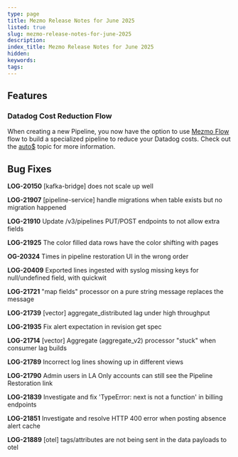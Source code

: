 ```yaml
---
type: page
title: Mezmo Release Notes for June 2025
listed: true
slug: mezmo-release-notes-for-june-2025
description: 
index_title: Mezmo Release Notes for June 2025
hidden: 
keywords: 
tags: 
---
```



## Features

### Datadog Cost Reduction Flow

When creating a new Pipeline, you now have the option to use [Mezmo Flow](/telemetry-pipelines/about-mezmo-flow) flow to build a specialized pipeline to reduce your Datadog costs. Check out the [auto$](/telemetry-pipelines/mezmo-datadog-source-source) topic for more information.

## Bug Fixes

**LOG-20150** [kafka-bridge] does not scale up well

**LOG-21907** [pipeline-service] handle migrations when table exists but no migration happened

**LOG-21910** Update /v3/pipelines PUT/POST endpoints to not allow extra fields

**LOG-21925** The color filled data rows have the color shifting with pages

**OG-20324** Times in pipeline restoration UI in the wrong order

**LOG-20409** Exported lines ingested with syslog missing keys for null/undefined field, with quickwit

**LOG-21721** "map fields" processor on a pure string message replaces the message

**LOG-21739** [vector] aggregate_distributed lag under high throughput

**LOG-21935** Fix alert expectation in revision get spec

**LOG-21714** [vector] Aggregate (aggregate_v2) processor "stuck" when consumer lag builds

**LOG-21789** Incorrect log lines showing up in different views

**LOG-21790** Admin users in LA Only accounts can still see the Pipeline Restoration link

**LOG-21839** Investigate and fix 'TypeError: next is not a function' in billing endpoints

**LOG-21851** Investigate and resolve HTTP 400 error when posting absence alert cache

**LOG-21889** [otel] tags/attributes are not being sent in the data payloads to otel